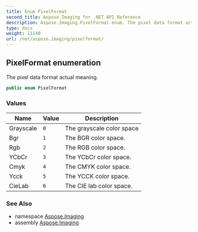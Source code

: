 ```yaml
---
title: Enum PixelFormat
second_title: Aspose.Imaging for .NET API Reference
description: Aspose.Imaging.PixelFormat enum. The pixel data format actual meaning
type: docs
weight: 11140
url: /net/aspose.imaging/pixelformat/
---
```

## PixelFormat enumeration

The pixel data format actual meaning.

```csharp
public enum PixelFormat
```

### Values

| Name | Value | Description |
| --- | --- | --- |
| Grayscale | `0` | The grayscale color space |
| Bgr | `1` | The BGR color space. |
| Rgb | `2` | The RGB color space. |
| YCbCr | `3` | The YCbCr color space. |
| Cmyk | `4` | The CMYK color space. |
| Ycck | `5` | The YCCK color space. |
| CieLab | `6` | The CIE lab color space. |

### See Also

* namespace [Aspose.Imaging](../../aspose.imaging/)
* assembly [Aspose.Imaging](../../)


